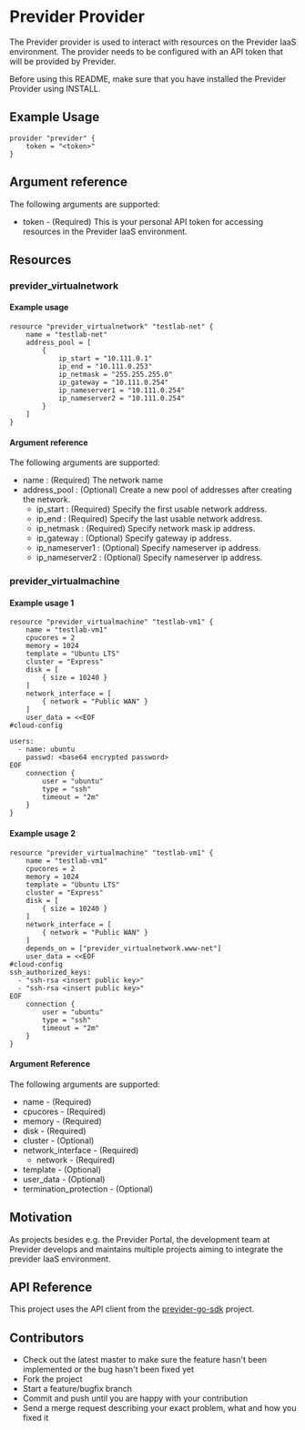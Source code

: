 # Previder Provider

The Previder provider is used to interact with resources on the Previder IaaS environment. 
The provider needs to be configured with an API token that will be provided by Previder.

Before using this README, make sure that you have installed the Previder Provider using INSTALL.

## Example Usage 
```
provider "previder" {
    token = "<token>"
}
```
## Argument reference
The following arguments are supported:
- token - (Required) This is your personal API token for accessing resources in the Previder IaaS environment.


## Resources
### previder_virtualnetwork

#### Example usage
```
resource "previder_virtualnetwork" "testlab-net" {
    name = "testlab-net"
    address_pool = [
        { 
            ip_start = "10.111.0.1" 
            ip_end = "10.111.0.253"
            ip_netmask = "255.255.255.0"
            ip_gateway = "10.111.0.254"
            ip_nameserver1 = "10.111.0.254"
            ip_nameserver2 = "10.111.0.254"
        }
    ]
}
```
#### Argument reference

The following arguments are supported:
- name : (Required) The network name
- address_pool : (Optional) Create a new pool of addresses after creating the network. 
    - ip_start : (Required) Specify the first usable network address.
    - ip_end : (Required) Specify the last usable network address.
    - ip_netmask : (Required)  Specify network mask ip address.
    - ip_gateway : (Optional) Specify gateway ip address.
    - ip_nameserver1 : (Optional) Specify nameserver ip address.
    - ip_nameserver2 : (Optional) Specify nameserver ip address. 


### previder_virtualmachine
#### Example usage 1
```
resource "previder_virtualmachine" "testlab-vm1" {
    name = "testlab-vm1"
    cpucores = 2
    memory = 1024
    template = "Ubuntu LTS"
    cluster = "Express"
    disk = [
        { size = 10240 }
    ]
    network_interface = [
        { network = "Public WAN" }
    ]
    user_data = <<EOF
#cloud-config

users:
  - name: ubuntu
    passwd: <base64 encrypted password>
EOF
    connection {
        user = "ubuntu"
        type = "ssh"
        timeout = "2m"
    }
}
```

#### Example usage 2
```
resource "previder_virtualmachine" "testlab-vm1" {
    name = "testlab-vm1"
    cpucores = 2
    memory = 1024
    template = "Ubuntu LTS"
    cluster = "Express"
    disk = [
        { size = 10240 }
    ]
    network_interface = [
        { network = "Public WAN" }
    ]
    depends_on = ["previder_virtualnetwork.www-net"]
    user_data = <<EOF
#cloud-config
ssh_authorized_keys:
  - "ssh-rsa <insert public key>"
  - "ssh-rsa <insert public key>"
EOF
    connection {
        user = "ubuntu"
        type = "ssh"
        timeout = "2m"
    }
}
```

#### Argument Reference
The following arguments are supported:
- name - (Required) 
- cpucores - (Required)
- memory - (Required)
- disk - (Required)
- cluster - (Optional)
- network_interface - (Required)
    - network - (Required)
- template - (Optional)
- user_data - (Optional)
- termination_protection - (Optional)

## Motivation

As projects besides e.g. the Previder Portal, the development team at Previder develops and maintains multiple projects aiming to integrate the previder IaaS environment.

## API Reference

This project uses the API client from the [previder-go-sdk](https://github.com/previder/previder-go-sdk) project.

## Contributors

* Check out the latest master to make sure the feature hasn't been implemented or the bug hasn't been fixed yet
* Fork the project
* Start a feature/bugfix branch
* Commit and push until you are happy with your contribution
* Send a merge request describing your exact problem, what and how you fixed it

